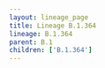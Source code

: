 ```yaml
---
layout: lineage_page
title: Lineage B.1.364
lineage: B.1.364
parent: B.1
children: ['B.1.364']
---
```

